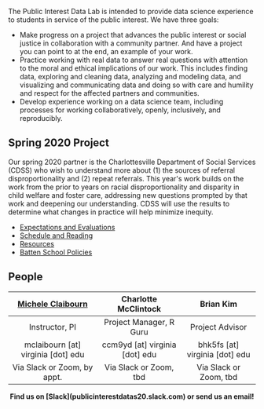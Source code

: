 The Public Interest Data Lab is intended to provide data science experience to students in service of the public interest. We have three goals:

* Make progress on a project that advances the public interest or social justice in collaboration with a community partner. And have a project you can point to at the end, an example of your work.
* Practice working with real data to answer real questions with attention to the moral and ethical implications of our work. This includes finding data, exploring and cleaning data, analyzing and modeling data, and visualizing and communicating data and doing so with care and humility and respect for the affected partners and communities.
* Develop experience working on a data science team, including processes for working collaboratively, openly, inclusively, and reproducibly.
 
## Spring 2020 Project
Our spring 2020 partner is the Charlottesville Department of Social Services (CDSS) who wish to understand more about (1) the sources of referral disproportionality and (2) repeat referrals. This year's work builds on the work from the prior to years on racial disproportionality and disparity in child welfare and foster care, addressing new questions prompted by that work and deepening our understanding. CDSS will use the results to determine what changes in practice will help minimize inequity.

* [Expectations and Evaluations](expectations.html)
* [Schedule and Reading](schedule.html)
* [Resources](resources.html)
* [Batten School Policies](batten-policies.html)

## People

| [Michele Claibourn](https://data.library.virginia.edu/michele-claibourn/) | Charlotte McClintock | Brian Kim |
| :---: | :---: | :---: |
| Instructor, PI | Project Manager, R Guru | Project Advisor |
| mclaibourn [at] virginia [dot] edu | ccm9yd [at] virginia [dot] edu | bhk5fs [at] virginia [dot] edu |
| Via Slack or Zoom, by appt. | Via Slack or Zoom, tbd | Via Slack or Zoom, tbd |

<p align="center">
  <b>Find us on [Slack](publicinterestdatas20.slack.com) or send us an email!</b>
</p>
